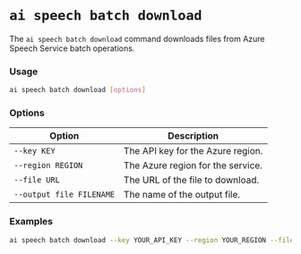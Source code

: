 # `ai speech batch download`

The `ai speech batch download` command downloads files from Azure Speech Service batch operations.

### Usage

``` bash
ai speech batch download [options]
```

### Options

| Option             | Description                          |
|--------------------|--------------------------------------|
| `--key KEY`          | The API key for the Azure region.    |
| `--region REGION`    | The Azure region for the service.    |
| `--file URL`         | The URL of the file to download.     |
| `--output file FILENAME` | The name of the output file. |

### Examples

``` bash title="Download a file from Azure Speech Service batch operations"
ai speech batch download --key YOUR_API_KEY --region YOUR_REGION --file FILE_URL --output file OUTPUT_FILENAME
```